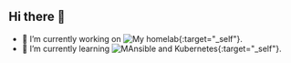 ## Hi there 👋

- 🔭 I’m currently working on ![My homelab](https://github.com/rtdevx/homelab/tree/main?tab=readme-ov-file#homelab-configuration){:target="_self"}.
- 🌱 I’m currently learning ![MAnsible and Kubernetes](https://github.com/rtdevx/homelab/tree/main/ansible/site#readme){:target="_self"}.

<!--
**rtdevx/rtdevx** is a ✨ _special_ ✨ repository because its `README.md` (this file) appears on your GitHub profile.

Here are some ideas to get you started:

- 🔭 I’m currently working on ...
- 🌱 I’m currently learning ...
- 👯 I’m looking to collaborate on ...
- 🤔 I’m looking for help with ...
- 💬 Ask me about ...
- 📫 How to reach me: ...
- 😄 Pronouns: ...
- ⚡ Fun fact: ...
-->
